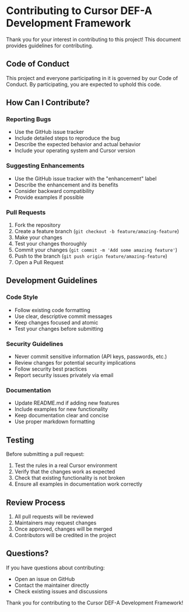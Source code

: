 # Contributing to Cursor DEF-A Development Framework

Thank you for your interest in contributing to this project! This document provides guidelines for contributing.

## Code of Conduct

This project and everyone participating in it is governed by our Code of Conduct. By participating, you are expected to uphold this code.

## How Can I Contribute?

### Reporting Bugs

- Use the GitHub issue tracker
- Include detailed steps to reproduce the bug
- Describe the expected behavior and actual behavior
- Include your operating system and Cursor version

### Suggesting Enhancements

- Use the GitHub issue tracker with the "enhancement" label
- Describe the enhancement and its benefits
- Consider backward compatibility
- Provide examples if possible

### Pull Requests

1. Fork the repository
2. Create a feature branch (`git checkout -b feature/amazing-feature`)
3. Make your changes
4. Test your changes thoroughly
5. Commit your changes (`git commit -m 'Add some amazing feature'`)
6. Push to the branch (`git push origin feature/amazing-feature`)
7. Open a Pull Request

## Development Guidelines

### Code Style

- Follow existing code formatting
- Use clear, descriptive commit messages
- Keep changes focused and atomic
- Test your changes before submitting

### Security Guidelines

- Never commit sensitive information (API keys, passwords, etc.)
- Review changes for potential security implications
- Follow security best practices
- Report security issues privately via email

### Documentation

- Update README.md if adding new features
- Include examples for new functionality
- Keep documentation clear and concise
- Use proper markdown formatting

## Testing

Before submitting a pull request:

1. Test the rules in a real Cursor environment
2. Verify that the changes work as expected
3. Check that existing functionality is not broken
4. Ensure all examples in documentation work correctly

## Review Process

1. All pull requests will be reviewed
2. Maintainers may request changes
3. Once approved, changes will be merged
4. Contributors will be credited in the project

## Questions?

If you have questions about contributing:

- Open an issue on GitHub
- Contact the maintainer directly
- Check existing issues and discussions

Thank you for contributing to the Cursor DEF-A Development Framework! 